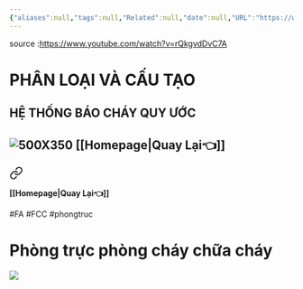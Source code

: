 ```yaml
---
{"aliases":null,"tags":null,"Related":null,"date":null,"URL":"https://www.youtube.com/watch?v=rQkgvdDvC7A","Author":null,"dg-publish":true,"image":null,"permalink":"/Electric Engineer/ELV/Báo cháy -Fire alarm system/BÀI 2 HỆ THỐNG BÁO CHÁY- PHÂN LOẠI VÀ CẤU TẠO- MEPF/","dgPassFrontmatter":true,"noteIcon":"2","created":"2024-01-19T05:27:49.541+07:00","updated":"2024-01-12T16:06:29.000+07:00"}
---
```


source :https://www.youtube.com/watch?v=rQkgvdDvC7A
# PHÂN LOẠI VÀ CẤU TẠO
## HỆ THỐNG BÁO CHÁY QUY ƯỚC
![500X350](https://i.imgur.com/PHrO3rc.png)
**[[Homepage\|Quay Lại👈]]**
---


<div class="transclusion internal-embed is-loaded"><a class="markdown-embed-link" href="/electric-engineer/elv/bao-chay-fire-alarm-system/phong-fcc-phong-truc-dieu-dien-chong-chay/" aria-label="Open link"><svg xmlns="http://www.w3.org/2000/svg" width="24" height="24" viewBox="0 0 24 24" fill="none" stroke="currentColor" stroke-width="2" stroke-linecap="round" stroke-linejoin="round" class="svg-icon lucide-link"><path d="M10 13a5 5 0 0 0 7.54.54l3-3a5 5 0 0 0-7.07-7.07l-1.72 1.71"></path><path d="M14 11a5 5 0 0 0-7.54-.54l-3 3a5 5 0 0 0 7.07 7.07l1.71-1.71"></path></svg></a><div class="markdown-embed">




**[[Homepage\|Quay Lại👈]]**

#FA #FCC #phongtruc

# Phòng trực phòng cháy chữa cháy

![](https://i.imgur.com/ctUvdnE.png)


</div></div>

